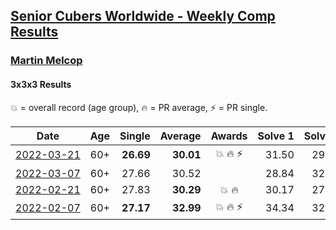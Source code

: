 <style>table {white-space: nowrap;}</style>
<link rel="stylesheet" type="text/css" href="/scw-comp/css/flags.css" />

## [Senior Cubers Worldwide - Weekly Comp Results](/scw-comp/results/)
### [Martin Melcop](README.md)

#### 3x3x3 Results

<span style="white-space: nowrap;">💥 = overall record (age group)</span>, <span style="white-space: nowrap;">🔥 = PR average</span>, <span style="white-space: nowrap;">⚡ = PR single</span>.

| Date | Age | Single | Average | Awards | Solve 1 | Solve 2 | Solve 3 | Solve 4 | Solve 5 | Video |
| :--: | :--: | --: | --: | :--: | --: | --: | --: | --: | --: | :-- |
| [2022-03-21](../../results/2022-03-21/333.md) | 60+ | **26.69** | **30.01** | 💥 🔥 ⚡ | 31.50 | 29.72 | **26.69** | 32.32 | 28.81 | [Desktop](https://www.facebook.com/100000468058820/videos/1123957181714915) / [Mobile](https://m.facebook.com/100000468058820/videos/1123957181714915) |
| [2022-03-07](../../results/2022-03-07/333.md) | 60+ | 27.66 | 30.52 |  | 28.84 | 32.11 | 32.19 | 30.60 | 27.66 | [Desktop](https://www.facebook.com/100000468058820/videos/681637836292723) / [Mobile](https://m.facebook.com/100000468058820/videos/681637836292723) |
| [2022-02-21](../../results/2022-02-21/333.md) | 60+ | 27.83 | **30.29** | 💥 🔥 | 30.17 | 27.83 | 30.88 | 33.52 | 29.83 | [Desktop](https://www.facebook.com/100000468058820/videos/4682355355208194) / [Mobile](https://m.facebook.com/100000468058820/videos/4682355355208194) |
| [2022-02-07](../../results/2022-02-07/333.md) | 60+ | **27.17** | **32.99** | 💥 🔥 ⚡ | 34.34 | 32.42 | 32.22 | **27.17** | DNF | [Desktop](https://www.facebook.com/100000468058820/videos/477191333990323) / [Mobile](https://m.facebook.com/100000468058820/videos/477191333990323) |


<!-- Global site tag (gtag.js) - Google Analytics -->
<script async src="https://www.googletagmanager.com/gtag/js?id=UA-86348435-3"></script>
<script>window.dataLayer = window.dataLayer || []; function gtag() {dataLayer.push(arguments);} gtag('js', new Date()); gtag('config', 'UA-86348435-3');</script>
